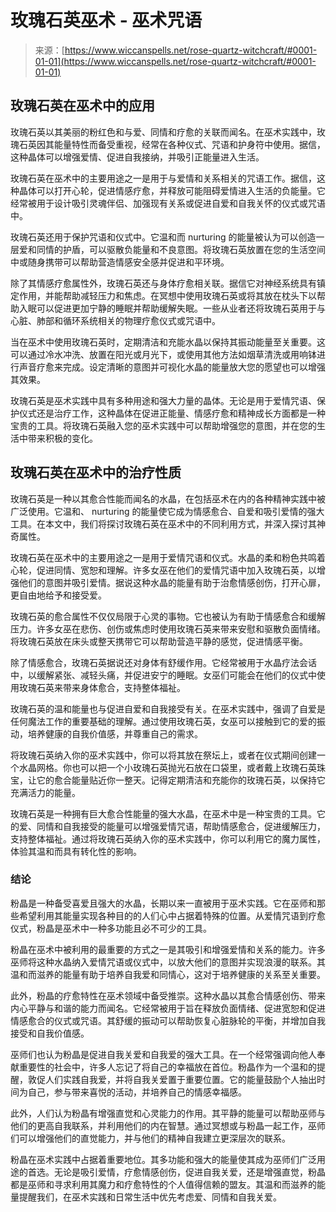 <!--yml

类别：未分类

日期：2024-06-12 20:06:55

-->

# 玫瑰石英巫术 - 巫术咒语

> 来源：[https://www.wiccanspells.net/rose-quartz-witchcraft/#0001-01-01](https://www.wiccanspells.net/rose-quartz-witchcraft/#0001-01-01)

## 玫瑰石英在巫术中的应用

玫瑰石英以其美丽的粉红色和与爱、同情和疗愈的关联而闻名。在巫术实践中，玫瑰石英因其能量特性而备受重视，经常在各种仪式、咒语和护身符中使用。据信，这种晶体可以增强爱情、促进自我接纳，并吸引正能量进入生活。

玫瑰石英在巫术中的主要用途之一是用于与爱情和关系相关的咒语工作。据信，这种晶体可以打开心轮，促进情感疗愈，并释放可能阻碍爱情进入生活的负能量。它经常被用于设计吸引灵魂伴侣、加强现有关系或促进自爱和自我关怀的仪式或咒语中。

玫瑰石英还用于保护咒语和仪式中。它温和而 nurturing 的能量被认为可以创造一层爱和同情的护盾，可以驱散负能量和不良意图。将玫瑰石英放置在您的生活空间中或随身携带可以帮助营造情感安全感并促进和平环境。

除了其情感疗愈属性外，玫瑰石英还与身体疗愈相关联。据信它对神经系统具有镇定作用，并能帮助减轻压力和焦虑。在冥想中使用玫瑰石英或将其放在枕头下以帮助入眠可以促进更加宁静的睡眠并帮助缓解失眠。一些从业者还将玫瑰石英用于与心脏、肺部和循环系统相关的物理疗愈仪式或咒语中。

当在巫术中使用玫瑰石英时，定期清洁和充能水晶以保持其振动能量至关重要。这可以通过冷水冲洗、放置在阳光或月光下，或使用其他方法如烟草清洗或用响钵进行声音疗愈来完成。设定清晰的意图并可视化水晶的能量放大您的愿望也可以增强其效果。

玫瑰石英是巫术实践中具有多种用途和强大力量的晶体。无论是用于爱情咒语、保护仪式还是治疗工作，这种晶体在促进正能量、情感疗愈和精神成长方面都是一种宝贵的工具。将玫瑰石英融入您的巫术实践中可以帮助增强您的意图，并在您的生活中带来积极的变化。

## 玫瑰石英在巫术中的治疗性质

玫瑰石英是一种以其愈合性能而闻名的水晶，在包括巫术在内的各种精神实践中被广泛使用。它温和、 nurturing 的能量使它成为情感愈合、自爱和吸引爱情的强大工具。在本文中，我们将探讨玫瑰石英在巫术中的不同利用方式，并深入探讨其神奇属性。

玫瑰石英在巫术中的主要用途之一是用于爱情咒语和仪式。水晶的柔和粉色共鸣着心轮，促进同情、宽恕和理解。许多女巫在他们的爱情咒语中加入玫瑰石英，以增强他们的意图并吸引爱情。据说这种水晶的能量有助于治愈情感创伤，打开心扉，更自由地给予和接受爱。

玫瑰石英的愈合属性不仅仅局限于心灵的事物。它也被认为有助于情感愈合和缓解压力。许多女巫在悲伤、创伤或焦虑时使用玫瑰石英来带来安慰和驱散负面情绪。将玫瑰石英放在床头或整天携带它可以帮助营造平静的感觉，促进情感平衡。

除了情感愈合，玫瑰石英据说还对身体有舒缓作用。它经常被用于水晶疗法会话中，以缓解紧张、减轻头痛，并促进安宁的睡眠。女巫们可能会在他们的仪式中使用玫瑰石英来带来身体愈合，支持整体福祉。

玫瑰石英的温和能量也与促进自爱和自我接受有关。在巫术实践中，强调了自爱是任何魔法工作的重要基础的理解。通过使用玫瑰石英，女巫可以接触到它的爱的振动，培养健康的自我价值感，并尊重自己的需求。

将玫瑰石英纳入你的巫术实践中，你可以将其放在祭坛上，或者在仪式期间创建一个水晶网格。你也可以把一个小玫瑰石英抛光石放在口袋里，或者戴上玫瑰石英珠宝，让它的愈合能量贴近你一整天。记得定期清洁和充能你的玫瑰石英，以保持它充满活力的能量。

玫瑰石英是一种拥有巨大愈合性能量的强大水晶，在巫术中是一种宝贵的工具。它的爱、同情和自我接受的能量可以增强爱情咒语，帮助情感愈合，促进缓解压力，支持整体福祉。通过将玫瑰石英纳入你的巫术实践中，你可以利用它的魔力属性，体验其温和而具有转化性的影响。

### 结论

粉晶是一种备受喜爱且强大的水晶，长期以来一直被用于巫术实践。它在巫师和那些希望利用其能量实现各种目的的人们心中占据着特殊的位置。从爱情咒语到疗愈仪式，粉晶是巫术中一种多功能且必不可少的工具。

粉晶在巫术中被利用的最重要的方式之一是其吸引和增强爱情和关系的能力。许多巫师将这种水晶纳入爱情咒语或仪式中，以放大他们的意图并实现浪漫的联系。其温和而滋养的能量有助于培养自我爱和同情心，这对于培养健康的关系至关重要。

此外，粉晶的疗愈特性在巫术领域中备受推崇。这种水晶以其愈合情感创伤、带来内心平静与和谐的能力而闻名。它经常被用于旨在释放负面情绪、促进宽恕和促进情感愈合的仪式或咒语。其舒缓的振动可以帮助恢复心脏脉轮的平衡，并增加自我接受和自我价值感。

巫师们也认为粉晶是促进自我关爱和自我爱的强大工具。在一个经常强调向他人奉献重要性的社会中，许多人忘记了将自己的幸福放在首位。粉晶作为一个温和的提醒，敦促人们实践自我爱，并将自我关爱置于重要位置。它的能量鼓励个人抽出时间为自己，参与带来喜悦的活动，并培养自己的情感幸福感。

此外，人们认为粉晶有增强直觉和心灵能力的作用。其平静的能量可以帮助巫师与他们的更高自我联系，并利用他们的内在智慧。通过冥想或与粉晶一起工作，巫师们可以增强他们的直觉能力，并与他们的精神自我建立更深层次的联系。

粉晶在巫术实践中占据着重要地位。其多功能和强大的能量使其成为巫师们广泛用途的首选。无论是吸引爱情，疗愈情感创伤，促进自我关爱，还是增强直觉，粉晶都是巫师和寻求利用其魔力和疗愈特性的个人值得信赖的盟友。其温和而滋养的能量提醒我们，在巫术实践和日常生活中优先考虑爱、同情和自我关爱。
